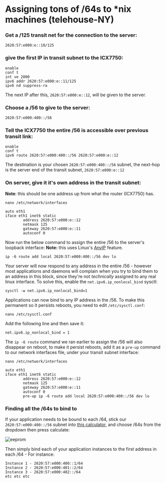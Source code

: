 # Assigning tons of /64s to *nix machines (telehouse-NY)

### Get a /125 transit net for the connection to the server:
`2620:57:e000:e::10/125`

### give the first IP in transit subnet to the ICX7750:
```
enable
conf t
int ve 2000
ipv6 addr 2620:57:e000:e::11/125
ipv6 nd suppress-ra
```
The next IP after this, `2620:57:e000:e::12`, will be given to the server.

### Choose a /56 to give to the server:
`2620:57:e000:400::/56`

### Tell the ICX7750 the entire /56 is accessible over previous transit link:
```
enable
conf t
ipv6 route 2620:57:e000:400::/56 2620:57:e000:e::12
```  

The destination is your chosen `2620:57:e000:400::/56` subnet, the next-hop is the server end of the transit subnet, `2620:57:e000:e::12`

### On server, give it it's own address in the transit subnet:
**Note**: this should be one address up from what the router (ICX7750) has.

```
nano /etc/network/interfaces

auto eth1
iface eth1 inet6 static
        address 2620:57:e000:e::12
        netmask 125
        gateway 2620:57:e000:e::11
        autoconf 0
```
Now run the below command to assign the entire /56 to the server's loopback interface:
**Note:** this uses Linux's [AnyIP](https://blog.widodh.nl/2016/04/anyip-bind-a-whole-subnet-to-your-linux-machine/) feature.

`ip -6 route add local 2620:57:e000:400::/56 dev lo`

Your server will now respond to any address in the entire /56 - however most applications and daemons will complain when you try to bind them to an address in this block, since they're not *technically* assigned to any real linux interface. To solve this, enable the `net.ipv6.ip_nonlocal_bind` sysctl:  

`sysctl -w net.ipv6.ip_nonlocal_bind=1`

Applications can now bind to any IP address in the /56. To make this permanent so it persists reboots, you need to edit `/etc/sysctl.conf`:

```nano /etc/sysctl.conf```

Add the following line and then save it:

`net.ipv6.ip_nonlocal_bind = 1`  

The `ip -6 route` command we ran earlier to assign the /56 will also disappear on reboot, to make it persist reboots, add it as a `pre-up` command to our network interfaces file, under your transit subnet interface:

```
nano /etc/network/interfaces

auto eth1
iface eth1 inet6 static
        address 2620:57:e000:e::12
        netmask 125
        gateway 2620:57:e000:e::11
        autoconf 0
        pre-up ip -6 route add local 2620:57:e000:400::/56 dev lo
```

### Finding all the /64s to bind to
If your application needs to be bound to each /64, stick our `2620:57:e000:400::/56` subnet into [this calculator](https://subnettingpractice.com/ipv6_subnetting.html), and choose /64s from the dropdown then press calculate:

![eeprom](../../data/other/64nix-1.png) 

Then simply bind each of your application instances to the first address in each /64 - For instance:

```
Instance 1 - 2620:57:e000:400::1/64
Instance 2 - 2620:57:e000:401::2/64
Instance 3 - 2620:57:e000:402::/64
etc etc etc
```



